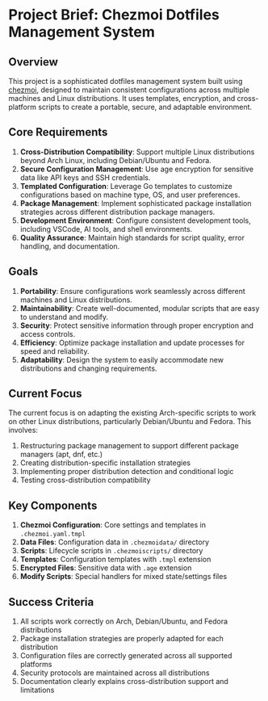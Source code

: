 # Project Brief: Chezmoi Dotfiles Management System

## Overview

This project is a sophisticated dotfiles management system built using [chezmoi](https://www.chezmoi.io/), designed to maintain consistent configurations across multiple machines and Linux distributions. It uses templates, encryption, and cross-platform scripts to create a portable, secure, and adaptable environment.

## Core Requirements

1. **Cross-Distribution Compatibility**: Support multiple Linux distributions beyond Arch Linux, including Debian/Ubuntu and Fedora.
2. **Secure Configuration Management**: Use age encryption for sensitive data like API keys and SSH credentials.
3. **Templated Configuration**: Leverage Go templates to customize configurations based on machine type, OS, and user preferences.
4. **Package Management**: Implement sophisticated package installation strategies across different distribution package managers.
5. **Development Environment**: Configure consistent development tools, including VSCode, AI tools, and shell environments.
6. **Quality Assurance**: Maintain high standards for script quality, error handling, and documentation.

## Goals

1. **Portability**: Ensure configurations work seamlessly across different machines and Linux distributions.
2. **Maintainability**: Create well-documented, modular scripts that are easy to understand and modify.
3. **Security**: Protect sensitive information through proper encryption and access controls.
4. **Efficiency**: Optimize package installation and update processes for speed and reliability.
5. **Adaptability**: Design the system to easily accommodate new distributions and changing requirements.

## Current Focus

The current focus is on adapting the existing Arch-specific scripts to work on other Linux distributions, particularly Debian/Ubuntu and Fedora. This involves:

1. Restructuring package management to support different package managers (apt, dnf, etc.)
2. Creating distribution-specific installation strategies
3. Implementing proper distribution detection and conditional logic
4. Testing cross-distribution compatibility

## Key Components

1. **Chezmoi Configuration**: Core settings and templates in `.chezmoi.yaml.tmpl`
2. **Data Files**: Configuration data in `.chezmoidata/` directory
3. **Scripts**: Lifecycle scripts in `.chezmoiscripts/` directory
4. **Templates**: Configuration templates with `.tmpl` extension
5. **Encrypted Files**: Sensitive data with `.age` extension
6. **Modify Scripts**: Special handlers for mixed state/settings files

## Success Criteria

1. All scripts work correctly on Arch, Debian/Ubuntu, and Fedora distributions
2. Package installation strategies are properly adapted for each distribution
3. Configuration files are correctly generated across all supported platforms
4. Security protocols are maintained across all distributions
5. Documentation clearly explains cross-distribution support and limitations
